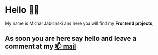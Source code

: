 # Hello 🙋‍♂️ 
My name is Michał Jabłoński and here you will find my **Frontend projects**, 
## As soon you are here say hello and leave a comment at my [📫 mail](mailto:michal.jablonski097@gmial.com)


<!--
**waveex/waveex** is a ✨ _special_ ✨ repository because its `README.md` (this file) appears on your GitHub profile.

Here are some ideas to get you started:

- 🔭 I’m currently working on ...
- 🌱 I’m currently learning ...
- 👯 I’m looking to collaborate on ...
- 🤔 I’m looking for help with ...
- 💬 Ask me about ...
- 📫 How to reach me: ...
- 😄 Pronouns: ...
- ⚡ Fun fact: ...
-->
